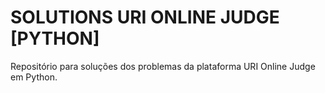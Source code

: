 # SOLUTIONS URI ONLINE JUDGE [PYTHON]
Repositório para soluções dos problemas da plataforma URI Online Judge em Python.

